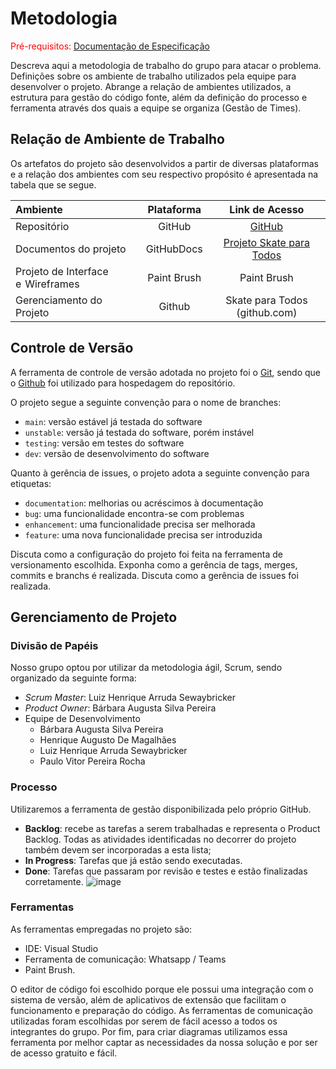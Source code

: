 
# Metodologia

<span style="color:red">Pré-requisitos: <a href="2-Especificação do Projeto.md"> Documentação de Especificação</a></span>

Descreva aqui a metodologia de trabalho do grupo para atacar o problema. Definições sobre os ambiente de trabalho utilizados pela  equipe para desenvolver o projeto. Abrange a relação de ambientes utilizados, a estrutura para gestão do código fonte, além da definição do processo e ferramenta através dos quais a equipe se organiza (Gestão de Times).

## Relação de Ambiente de Trabalho 
Os artefatos do projeto são desenvolvidos a partir de diversas plataformas e a relação dos ambientes com seu respectivo propósito é apresentada na tabela que se segue.

Ambiente|Plataforma|Link de Acesso
|:--------|:----------:|:--------------:|
|Repositório|GitHub|  [GitHub](https://github.com/ICEI-PUC-Minas-PMV-ADS/pmv-ads-2022-1-e2-proj-int-t1-skate-para-todos)|
|Documentos do projeto|GitHubDocs|[Projeto Skate para Todos](https://github.com/ICEI-PUC-Minas-PMV-ADS/pmv-ads-2022-1-e2-proj-int-t1-skate-para-todos/tree/main/docs)|
|Projeto de Interface e  Wireframes|Paint Brush|Paint Brush |
|Gerenciamento do Projeto|Github|Skate para Todos (github.com)|

## Controle de Versão

A ferramenta de controle de versão adotada no projeto foi o
[Git](https://git-scm.com/), sendo que o [Github](https://github.com)
foi utilizado para hospedagem do repositório.

O projeto segue a seguinte convenção para o nome de branches:

- `main`: versão estável já testada do software
- `unstable`: versão já testada do software, porém instável
- `testing`: versão em testes do software
- `dev`: versão de desenvolvimento do software

Quanto à gerência de issues, o projeto adota a seguinte convenção para
etiquetas:

- `documentation`: melhorias ou acréscimos à documentação
- `bug`: uma funcionalidade encontra-se com problemas
- `enhancement`: uma funcionalidade precisa ser melhorada
- `feature`: uma nova funcionalidade precisa ser introduzida

Discuta como a configuração do projeto foi feita na ferramenta de versionamento escolhida. Exponha como a gerência de tags, merges, commits e branchs é realizada. Discuta como a gerência de issues foi realizada.


## Gerenciamento de Projeto

### Divisão de Papéis

Nosso grupo optou por utilizar da metodologia ágil, Scrum, sendo organizado da seguinte forma:

* _Scrum Master_: Luiz Henrique Arruda Sewaybricker
* _Product Owner_: Bárbara Augusta Silva Pereira 
* Equipe de Desenvolvimento
  - Bárbara Augusta Silva Pereira 
  - Henrique Augusto De Magalhães
  -	Luiz Henrique Arruda Sewaybricker
  -	Paulo Vitor Pereira Rocha
### Processo

Utilizaremos a ferramenta de gestão disponibilizada pelo próprio GitHub.

* **Backlog**: recebe as tarefas a serem trabalhadas e representa o Product Backlog. Todas as atividades identificadas no decorrer do projeto também devem ser incorporadas a esta lista;  
* **In Progress**: Tarefas que já estão sendo executadas. 
* **Done**: Tarefas que passaram por revisão e testes e estão finalizadas corretamente.
![image](https://user-images.githubusercontent.com/73501565/160020843-0f08881f-af4d-49c4-8eb9-b314dd6dd348.png)


### Ferramentas

As ferramentas empregadas no projeto são:

- IDE: Visual Studio
- Ferramenta de comunicação: Whatsapp / Teams
- Paint Brush.

O editor de código foi escolhido porque ele possui uma integração com o
sistema de versão, além de aplicativos de extensão que facilitam o funcionamento e preparação do código. As ferramentas de comunicação utilizadas foram escolhidas por serem de fácil acesso a todos os integrantes do grupo. Por fim, para criar
diagramas utilizamos essa ferramenta por melhor captar as
necessidades da nossa solução e por ser de acesso gratuito e fácil.
